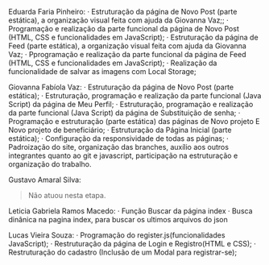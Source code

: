 Eduarda Faria Pinheiro:
· Estruturação da página de Novo Post (parte estática), a organização visual feita com ajuda da Giovanna Vaz;;
· Programação e realização da parte funcional da página de Novo Post (HTML, CSS e funcionalidades em JavaScript);
· Estruturação da página de Feed (parte estática), a organização visual feita com ajuda da Giovanna Vaz;
· Pprogramação e realização da parte funcional da página de Feed (HTML, CSS e funcionalidades em JavaScript);
· Realização da funcionalidade de salvar as imagens com Local Storage;

Giovanna Fabíola Vaz: 
· Estruturação da página de Novo Post (parte estática);
· Estruturação, programação e realização da parte funcional (Java Script) da página de Meu Perfil;
· Estruturação, programação e realização da parte funcional (Java Script) da página de Substituição de senha;
· Programação e estruturação (parte estática) das páginas de Novo projeto E Novo projeto de beneficiário;
· Estruturação da Página Inicial (parte estática);
· Configuração da responsividade de todas as páginas;
· Padroização do site, organização das branches, auxílio aos outros integrantes quanto ao git e javascript, participação na estruturação e organização do trabalho.

Gustavo Amaral Silva:
> Não atuou nesta etapa.

Leticia Gabriela Ramos Macedo:
· Função Buscar da página index
· Busca dinânica na pagina index, para buscar os ultimos arquivos do json

Lucas Vieira Souza:
· Programação do register.js(funcionalidades JavaScript);
· Restruturação da página de Login e Registro(HTML e CSS);
· Restruturação do cadastro (Inclusão de um Modal para registrar-se);
